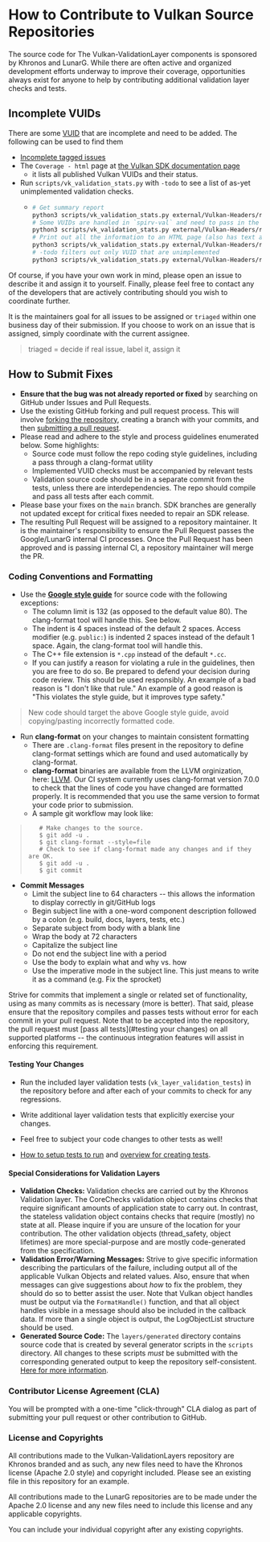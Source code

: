 # How to Contribute to Vulkan Source Repositories

The source code for The Vulkan-ValidationLayer components is sponsored by Khronos and LunarG.
While there are often active and organized development efforts underway to improve their coverage,
opportunities always exist for anyone to help by contributing additional validation layer checks
and tests.

## Incomplete VUIDs

There are some [VUID](https://github.com/KhronosGroup/Vulkan-Guide/blob/main/chapters/validation_overview.adoc#valid-usage-id-vuid) that are incomplete and need to be added. The following can be used to find them
* [Incomplete tagged issues](https://github.com/KhronosGroup/Vulkan-ValidationLayers/issues?q=is%3Aopen+is%3Aissue+label%3AIncomplete)
* The `Coverage - html` page at [the Vulkan SDK documentation page](https://vulkan.lunarg.com/doc/sdk/latest/windows/validation_error_database.html)
  * it lists all published Vulkan VUIDs and their status.
* Run `scripts/vk_validation_stats.py` with `-todo` to see a list of as-yet unimplemented validation checks.
  * ```bash
    # Get summary report
    python3 scripts/vk_validation_stats.py external/Vulkan-Headers/registry/validusage.json -summary
    # Some VUIDs are handled in `spirv-val` and need to pass in the repo to check against
    python3 scripts/vk_validation_stats.py external/Vulkan-Headers/registry/validusage.json -spirvtools ~/path/to/SPIRV-Tools/ -summary
    # Print out all the information to an HTML page (also has text and csv support)
    python3 scripts/vk_validation_stats.py external/Vulkan-Headers/registry/validusage.json -spirvtools ~/path/to/SPIRV-Tools/ -html vuid.html
    # -todo filters out only VUID that are unimplemented
    python3 scripts/vk_validation_stats.py external/Vulkan-Headers/registry/validusage.json -spirvtools ~/path/to/SPIRV-Tools/ -todo -html todo.html
    ```

Of course, if you have your own work in mind, please open an issue to describe it and assign it to yourself.
Finally, please feel free to contact any of the developers that are actively contributing should you
wish to coordinate further.

It is the maintainers goal for all issues to be assigned or `triaged` within one business day of their submission.
If you choose to work on an issue that is assigned, simply coordinate with the current assignee.

> triaged = decide if real issue, label it, assign it

## **How to Submit Fixes**

* **Ensure that the bug was not already reported or fixed** by searching on GitHub under Issues
  and Pull Requests.
* Use the existing GitHub forking and pull request process.
  This will involve [forking the repository](https://help.github.com/articles/fork-a-repo/),
  creating a branch with your commits, and then [submitting a pull request](https://help.github.com/articles/using-pull-requests/).
* Please read and adhere to the style and process guidelines enumerated below. Some highlights:
  - Source code must follow the repo coding style guidelines, including a pass through a clang-format utility
  - Implemented VUID checks must be accompanied by relevant tests
  - Validation source code should be in a separate commit from the tests, unless there are interdependencies. The repo should compile and
    pass all tests after each commit.
* Please base your fixes on the `main` branch. SDK branches are generally not updated except for critical fixes needed to repair an SDK release.
* The resulting Pull Request will be assigned to a repository maintainer. It is the maintainer's responsibility to ensure the Pull Request
  passes the Google/LunarG internal CI processes. Once the Pull Request has been approved and is passing internal CI, a repository maintainer
  will merge the PR.

### **Coding Conventions and Formatting**
* Use the **[Google style guide](https://google.github.io/styleguide/cppguide.html)** for source code with the following exceptions:
    * The column limit is 132 (as opposed to the default value 80). The clang-format tool will handle this. See below.
    * The indent is 4 spaces instead of the default 2 spaces. Access modifier (e.g. `public:`) is indented 2 spaces instead of the
      default 1 space. Again, the clang-format tool will handle this.
    * The C++ file extension is `*.cpp` instead of the default `*.cc`.
    * If you can justify a reason for violating a rule in the guidelines, then you are free to do so. Be prepared to defend your
decision during code review. This should be used responsibly. An example of a bad reason is "I don't like that rule." An example of
a good reason is "This violates the style guide, but it improves type safety."

> New code should target the above Google style guide, avoid copying/pasting incorrectly formatted code.

* Run **clang-format** on your changes to maintain consistent formatting
    * There are `.clang-format` files present in the repository to define clang-format settings
      which are found and used automatically by clang-format.
	* **clang-format** binaries are available from the LLVM orginization, here: [LLVM](https://clang.llvm.org/). Our CI system
	  currently uses clang-format version 7.0.0 to check that the lines of code you have changed are formatted properly. It is
	  recommended that you use the same version to format your code prior to submission.
    * A sample git workflow may look like:

>        # Make changes to the source.
>        $ git add -u .
>        $ git clang-format --style=file
>        # Check to see if clang-format made any changes and if they are OK.
>        $ git add -u .
>        $ git commit

* **Commit Messages**
    * Limit the subject line to 64 characters -- this allows the information to display correctly in git/GitHub logs
    * Begin subject line with a one-word component description followed by a colon (e.g. build, docs, layers, tests, etc.)
    * Separate subject from body with a blank line
    * Wrap the body at 72 characters
    * Capitalize the subject line
    * Do not end the subject line with a period
    * Use the body to explain what and why vs. how
    * Use the imperative mode in the subject line. This just means to write it as a command (e.g. Fix the sprocket)

Strive for commits that implement a single or related set of functionality, using as many commits as is necessary (more is better).
That said, please ensure that the repository compiles and passes tests without error for each commit in your pull request.  Note
that to be accepted into the repository, the pull request must [pass all tests](#testing your changes) on all supported platforms
-- the continuous integration features will assist in enforcing this requirement.

#### **Testing Your Changes**
* Run the included layer validation tests (`vk_layer_validation_tests`) in the repository before and after each of your commits to check for any regressions.

* Write additional layer validation tests that explicitly exercise your changes.

* Feel free to subject your code changes to other tests as well!

* [How to setup tests to run](./tests) and [overview for creating tests](docs/creating_tests.md).


#### **Special Considerations for Validation Layers**
* **Validation Checks:**  Validation checks are carried out by the Khronos Validation layer. The CoreChecks validation object
contains checks that require significant amounts of application state to carry out. In contrast, the stateless validation object contains
checks that require (mostly) no state at all. Please inquire if you are unsure of the location for your contribution. The other
validation objects (thread_safety, object lifetimes) are more special-purpose and are mostly code-generated from the specification.
* **Validation Error/Warning Messages:**  Strive to give specific information describing the particulars of the failure, including
output all of the applicable Vulkan Objects and related values. Also, ensure that when messages can give suggestions about _how_ to
fix the problem, they should do so to better assist the user. Note that Vulkan object handles must be output via the `FormatHandle()`
function, and that all object handles visible in a message should also be included in the callback data.  If more than a single object is
output, the LogObjectList structure should be used.
* **Generated Source Code:** The `layers/generated` directory contains source code that is created by several
generator scripts in the `scripts` directory. All changes to these scripts _must_ be submitted with the
corresponding generated output to keep the repository self-consistent. [Here for more information](docs/generated_code.md).

### **Contributor License Agreement (CLA)**

You will be prompted with a one-time "click-through" CLA dialog as part of submitting your pull request
or other contribution to GitHub.

### **License and Copyrights**

All contributions made to the Vulkan-ValidationLayers repository are Khronos branded and as such,
any new files need to have the Khronos license (Apache 2.0 style) and copyright included.
Please see an existing file in this repository for an example.

All contributions made to the LunarG repositories are to be made under the Apache 2.0 license
and any new files need to include this license and any applicable copyrights.

You can include your individual copyright after any existing copyrights.
